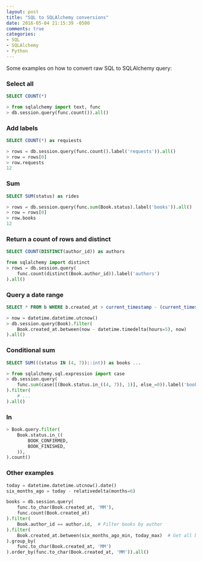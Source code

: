 ```yaml
---
layout: post
title: "SQL to SQLAlchemy conversions"
date: 2016-05-04 21:15:39 -0500
comments: true
categories: 
- SQL
- SQLAlchemy
- Python
---
```


Some examples on how to convert raw SQL to SQLAlchemy query:

### Select all

```sql
SELECT COUNT(*)
```

```python
> from sqlalchemy import text, func
> db.session.query(func.count()).all()
```

### Add labels

```sql
SELECT COUNT(*) as requiests
```
```python
> rows = db.session.query(func.count().label('requests')).all()
> row = rows[0]
> row.requests
12
```

### Sum

```sql
SELECT SUM(status) as rides
```
```python
> rows = db.session.query(func.sum(Book.status).label('books')).all()
> row = rows[0]
> row.books
12
```

### Return a count of rows and distinct

```sql
SELECT COUNT(DISTINCT(author_id)) as authors
```

```python
from sqlalchemy import distinct
> rows = db.session.query(
    func.count(distinct(Book.author_id)).label('authors')
).all()
```

### Query a date range

```sql
SELECT * FROM b WHERE b.created_at > current_timestamp - (current_timestamp - interval '5 hours')::time
```
```python
> now = datetime.datetime.utcnow()
> db.session.query(Book).filter(
    Book.created_at.between(now - datetime.timedelta(hours=5), now)
).all()
```

### Conditional sum

```sql
SELECT SUM(((status IN (4, 7))::int)) as books ...
```
```python
> from sqlalchemy.sql.expression import case
> db.session.query(
    func.sum(case([(Book.status.in_((4, 7)), 1)], else_=0)).label('books'),
).filter(
    # ...
).all()
```

### In

```python
> Book.query.filter(
    Book.status.in_((
        BOOK_CONFIRMED,
        BOOK_FINISHED,
    )),
).count()
```

### Other examples

```python
today = datetime.datetime.utcnow().date()
six_months_ago = today - relativedelta(months=6)

books = db.session.query(
    func.to_char(Book.created_at, 'MM'),
    func.count(Book.created_at)
).filter(
    Book.author_id == author.id,  # Filter books by author
).filter(
    Book.created_at.between(six_months_ago_min, today_max)  # Get all books created in last six months
).group_by(
    func.to_char(Book.created_at, 'MM')
).order_by(func.to_char(Book.created_at, 'MM')).all()
```